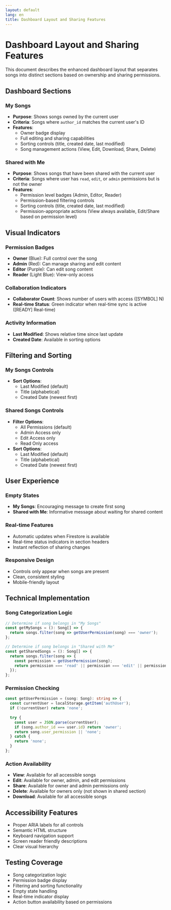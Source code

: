 ```yaml
---
layout: default
lang: en
title: Dashboard Layout and Sharing Features
---
```


# Dashboard Layout and Sharing Features

This document describes the enhanced dashboard layout that separates songs into distinct sections based on ownership and sharing permissions.

## Dashboard Sections

### My Songs
- **Purpose**: Shows songs owned by the current user
- **Criteria**: Songs where `author_id` matches the current user's ID
- **Features**:
  - Owner badge display
  - Full editing and sharing capabilities
  - Sorting controls (title, created date, last modified)
  - Song management actions (View, Edit, Download, Share, Delete)

### Shared with Me
- **Purpose**: Shows songs that have been shared with the current user
- **Criteria**: Songs where user has `read`, `edit`, or `admin` permissions but is not the owner
- **Features**:
  - Permission level badges (Admin, Editor, Reader)
  - Permission-based filtering controls
  - Sorting controls (title, created date, last modified)
  - Permission-appropriate actions (View always available, Edit/Share based on permission level)

## Visual Indicators

### Permission Badges
- **Owner** (Blue): Full control over the song
- **Admin** (Red): Can manage sharing and edit content
- **Editor** (Purple): Can edit song content
- **Reader** (Light Blue): View-only access

### Collaboration Indicators
- **Collaborator Count**: Shows number of users with access ([SYMBOL] N)
- **Real-time Status**: Green indicator when real-time sync is active ([READY] Real-time)

### Activity Information
- **Last Modified**: Shows relative time since last update
- **Created Date**: Available in sorting options

## Filtering and Sorting

### My Songs Controls
- **Sort Options**:
  - Last Modified (default)
  - Title (alphabetical)
  - Created Date (newest first)

### Shared Songs Controls
- **Filter Options**:
  - All Permissions (default)
  - Admin Access only
  - Edit Access only
  - Read Only access
- **Sort Options**:
  - Last Modified (default)
  - Title (alphabetical)
  - Created Date (newest first)

## User Experience

### Empty States
- **My Songs**: Encouraging message to create first song
- **Shared with Me**: Informative message about waiting for shared content

### Real-time Features
- Automatic updates when Firestore is available
- Real-time status indicators in section headers
- Instant reflection of sharing changes

### Responsive Design
- Controls only appear when songs are present
- Clean, consistent styling
- Mobile-friendly layout

## Technical Implementation

### Song Categorization Logic
```typescript
// Determine if song belongs in "My Songs"
const getMySongs = (): Song[] => {
  return songs.filter(song => getUserPermission(song) === 'owner');
};

// Determine if song belongs in "Shared with Me"  
const getSharedSongs = (): Song[] => {
  return songs.filter(song => {
    const permission = getUserPermission(song);
    return permission === 'read' || permission === 'edit' || permission === 'admin';
  });
};
```

### Permission Checking
```typescript
const getUserPermission = (song: Song): string => {
  const currentUser = localStorage.getItem('authUser');
  if (!currentUser) return 'none';
  
  try {
    const user = JSON.parse(currentUser);
    if (song.author_id === user.id) return 'owner';
    return song.user_permission || 'none';
  } catch {
    return 'none';
  }
};
```

### Action Availability
- **View**: Available for all accessible songs
- **Edit**: Available for owner, admin, and edit permissions
- **Share**: Available for owner and admin permissions only
- **Delete**: Available for owners only (not shown in shared section)
- **Download**: Available for all accessible songs

## Accessibility Features

- Proper ARIA labels for all controls
- Semantic HTML structure
- Keyboard navigation support
- Screen reader friendly descriptions
- Clear visual hierarchy

## Testing Coverage

- Song categorization logic
- Permission badge display
- Filtering and sorting functionality
- Empty state handling
- Real-time indicator display
- Action button availability based on permissions